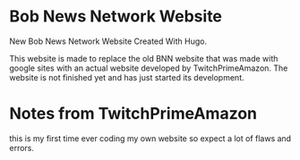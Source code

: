 # Bob News Network Website
New Bob News Network Website Created With Hugo.

This website is made to replace the old BNN website that was made with google sites with an actual website developed by TwitchPrimeAmazon.
The website is not finished yet and has just started its development.


# Notes from TwitchPrimeAmazon
this is my first time ever coding my own website so expect a lot of flaws and errors.
